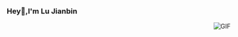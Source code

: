### Hey👋,I'm Lu Jianbin

<!--
**looniink/looniink** is a ✨ _special_ ✨ repository because its `README.md` (this file) appears on your GitHub profile.


- 🔭 I’m currently working on ...
- 🌱 I’m currently learning ...
- 👯 I’m looking to collaborate on ...
- 💼 I’m pursuing a Bachelor's degree in computer science and technology
- 💬 Ask me about anything, I am happy to help;
- 📫 Please email via lujianbin@looni.ink to reach me.
- 😄 Pronouns: ...
- ⚡ Fun fact: ...
-->


<img align="right" alt="GIF" src="http://static.looni.ink/code.gif" />
